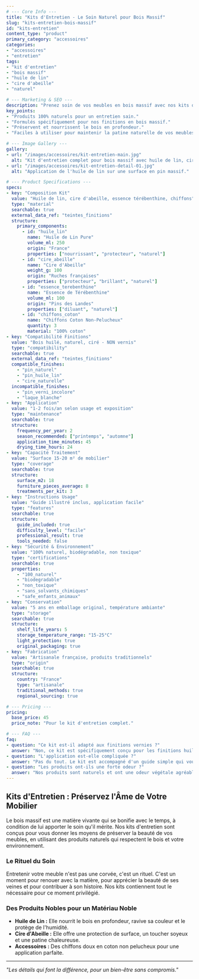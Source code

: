 ```yaml
---
# --- Core Info ---
title: "Kits d'Entretien - Le Soin Naturel pour Bois Massif"
slug: "kits-entretien-bois-massif"
id: "kits-entretien"
content_type: "product"
primary_category: "accessoires"
categories:
- "accessoires"
- "entretien"
tags:
- "kit d'entretien"
- "bois massif"
- "huile de lin"
- "cire d'abeille"
- "naturel"

# --- Marketing & SEO ---
description: "Prenez soin de vos meubles en bois massif avec nos kits d'entretien. Des produits naturels comme l'huile de lin et la cire d'abeille pour préserver leur beauté."
key_points:
- "Produits 100% naturels pour un entretien sain."
- "Formulés spécifiquement pour nos finitions en bois massif."
- "Préservent et nourrissent le bois en profondeur."
- "Faciles à utiliser pour maintenir la patine naturelle de vos meubles."

# --- Image Gallery ---
gallery:
- url: "/images/accessoires/kit-entretien-main.jpg"
  alt: "Kit d'entretien complet pour bois massif avec huile de lin, cire et chiffons."
- url: "/images/accessoires/kit-entretien-detail-01.jpg"
  alt: "Application de l'huile de lin sur une surface en pin massif."

# --- Product Specifications ---
specs:
- key: "Composition Kit"
  value: "Huile de lin, cire d'abeille, essence térébenthine, chiffons"
  type: "material"
  searchable: true
  external_data_ref: "teintes_finitions"
  structure:
    primary_components:
      - id: "huile_lin"
        name: "Huile de Lin Pure"
        volume_ml: 250
        origin: "France"
        properties: ["nourrissant", "protecteur", "naturel"]
      - id: "cire_abeille"
        name: "Cire d'Abeille"
        weight_g: 100
        origin: "Ruches françaises"
        properties: ["protecteur", "brillant", "naturel"]
      - id: "essence_terebenthine"
        name: "Essence de Térébenthine"
        volume_ml: 100
        origin: "Pins des Landes"
        properties: ["diluant", "naturel"]
      - id: "chiffons_coton"
        name: "Chiffons Coton Non-Pelucheux"
        quantity: 3
        material: "100% coton"
- key: "Compatibilité Finitions"
  value: "Bois huilé, naturel, ciré - NON vernis"
  type: "compatibility"
  searchable: true
  external_data_ref: "teintes_finitions"
  compatible_finishes:
    - "pin_naturel"
    - "pin_huile_lin"
    - "cire_naturelle"
  incompatible_finishes:
    - "pin_verni_incolore"
    - "laque_blanche"
- key: "Application"
  value: "1-2 fois/an selon usage et exposition"
  type: "maintenance"
  searchable: true
  structure:
    frequency_per_year: 2
    season_recommended: ["printemps", "automne"]
    application_time_minutes: 45
    drying_time_hours: 24
- key: "Capacité Traitement"
  value: "Surface 15-20 m² de mobilier"
  type: "coverage"
  searchable: true
  structure:
    surface_m2: 18
    furniture_pieces_average: 8
    treatments_per_kit: 3
- key: "Instructions Usage"
  value: "Guide illustré inclus, application facile"
  type: "features"
  searchable: true
  structure:
    guide_included: true
    difficulty_level: "facile"
    professional_result: true
    tools_needed: false
- key: "Sécurité & Environnement"
  value: "100% naturel, biodégradable, non toxique"
  type: "certifications"
  searchable: true
  properties:
    - "100_naturel"
    - "biodegradable"
    - "non_toxique"
    - "sans_solvants_chimiques"
    - "safe_enfants_animaux"
- key: "Conservation"
  value: "5 ans en emballage original, température ambiante"
  type: "storage"
  searchable: true
  structure:
    shelf_life_years: 5
    storage_temperature_range: "15-25°C"
    light_protection: true
    original_packaging: true
- key: "Fabrication"
  value: "Artisanale française, produits traditionnels"
  type: "origin"
  searchable: true
  structure:
    country: "France"
    type: "artisanale"
    traditional_methods: true
    regional_sourcing: true

# --- Pricing ---
pricing:
  base_price: 45
  price_note: "Pour le kit d'entretien complet."

# --- FAQ ---
faq:
- question: "Ce kit est-il adapté aux finitions vernies ?"
  answer: "Non, ce kit est spécifiquement conçu pour les finitions huilées ou le bois brut. Pour une finition vernie, un simple chiffon doux légèrement humide est suffisant."
- question: "L'application est-elle compliquée ?"
  answer: "Pas du tout. Le kit est accompagné d'un guide simple qui vous explique, étape par étape, comment nourrir et protéger votre meuble pour un résultat professionnel."
- question: "Les produits ont-ils une forte odeur ?"
  answer: "Nos produits sont naturels et ont une odeur végétale agréable (lin, térébenthine, cire) qui s'estompe rapidement après aération, laissant un intérieur sain."
---
```


## Kits d'Entretien : Préservez l'Âme de Votre Mobilier

Le bois massif est une matière vivante qui se bonifie avec le temps, à condition de lui apporter le soin qu'il mérite. Nos kits d'entretien sont conçus pour vous donner les moyens de préserver la beauté de vos meubles, en utilisant des produits naturels qui respectent le bois et votre environnement.

### Le Rituel du Soin

Entretenir votre meuble n'est pas une corvée, c'est un rituel. C'est un moment pour renouer avec la matière, pour apprécier la beauté de ses veines et pour contribuer à son histoire. Nos kits contiennent tout le nécessaire pour ce moment privilégié.

### Des Produits Nobles pour un Matériau Noble

*   **Huile de Lin :** Elle nourrit le bois en profondeur, ravive sa couleur et le protège de l'humidité.
*   **Cire d'Abeille :** Elle offre une protection de surface, un toucher soyeux et une patine chaleureuse.
*   **Accessoires :** Des chiffons doux en coton non pelucheux pour une application parfaite.

---
_"Les détails qui font la différence, pour un bien-être sans compromis."_
